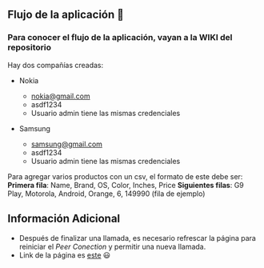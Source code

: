 ## Flujo de la aplicación :eyes:
### Para conocer el flujo de la aplicación, vayan a la WIKI del repositorio

Hay dos compañías creadas:
- Nokia
  - nokia@gmail.com
  - asdf1234
  - Usuario admin tiene las mismas credenciales

- Samsung
  - samsung@gmail.com
  - asdf1234
  - Usuario admin tiene las mismas credenciales

Para agregar varios productos con un csv, el formato de este debe ser:
__Primera fila__: Name, Brand, OS, Color, Inches, Price
__Siguientes filas__: G9 Play, Motorola, Android, Orange, 6, 149990 (fila de ejemplo)

## Información Adicional
- Después de finalizar una llamada, es necesario refrescar la página para reiniciar el _Peer Conection_ y permitir una nueva llamada.
- Link de la página es [este](https://eabmodel.github.io/frontend) :smiley: